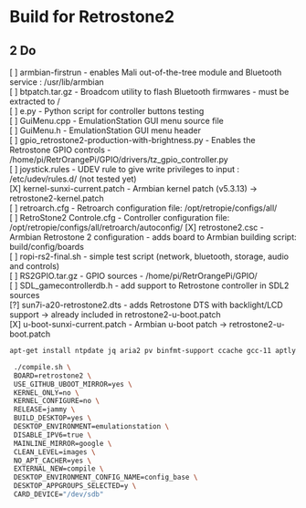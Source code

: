 # Build for Retrostone2

## 2 Do
[ ] armbian-firstrun - enables Mali out-of-the-tree module and Bluetooth service : /usr/lib/armbian  
[ ] btpatch.tar.gz - Broadcom utility to flash Bluetooth firmwares - must be extracted to /  
[ ] e.py - Python script for controller buttons testing  
[ ] GuiMenu.cpp - EmulationStation GUI menu source file  
[ ] GuiMenu.h - EmulationStation GUI menu header  
[ ] gpio_retrostone2-production-with-brightness.py - Enables the Retrostone GPIO controls - /home/pi/RetrOrangePi/GPIO/drivers/tz_gpio_controller.py  
[ ] joystick.rules - UDEV rule to give write privileges to input : /etc/udev/rules.d/ (not tested yet)  
[X] kernel-sunxi-current.patch - Armbian kernel patch (v5.3.13) -> retrostone2-kernel.patch   
[ ] retroarch.cfg - Retroarch configuration file: /opt/retropie/configs/all/  
[ ] RetroStone2 Controle.cfg - Controller configuration file: /opt/retropie/configs/all/retroarch/autoconfig/
[X] retrostone2.csc - Armbian Retrostone 2 configuration - adds board to Armbian building script: build/config/boards   
[ ] ropi-rs2-final.sh - simple test script (network, bluetooth, storage, audio and controls)  
[ ] RS2GPIO.tar.gz - GPIO sources - /home/pi/RetrOrangePi/GPIO/  
[ ] SDL_gamecontrollerdb.h - add support to Retrostone controller in SDL2 sources  
[?] sun7i-a20-retrostone2.dts - adds Retrostone DTS with backlight/LCD support -> already included in retrostone2-u-boot.patch  
[X] u-boot-sunxi-current.patch - Armbian u-boot patch -> retrostone2-u-boot.patch  

```bash
apt-get install ntpdate jq aria2 pv binfmt-support ccache gcc-11 aptly bison build-essential debian-archive-keyring debian-keyring device-tree-compiler dwarves flex gcc-arm-linux-gnueabi gcc-aarch64-linux-gnu libbison-dev libc6-dev-armhf-cross libcrypto++-dev libelf-dev libfdt-dev libfile-fcntllock-perl libfl-dev liblz4-tool libncurses-dev libpython2.7-dev libssl-dev libusb-1.0-0-dev patchutils pixz pkg-config python3-distutils qemu-user-static swig u-boot-tools uuid-dev zlib1g-dev lib32ncurses-dev lib32stdc++6 libc6-i386 python2 apt-cacher-ng
```


```bash
 ./compile.sh \
 BOARD=retrostone2 \
 USE_GITHUB_UBOOT_MIRROR=yes \
 KERNEL_ONLY=no \
 KERNEL_CONFIGURE=no \
 RELEASE=jammy \
 BUILD_DESKTOP=yes \
 DESKTOP_ENVIRONMENT=emulationstation \
 DISABLE_IPV6=true \
 MAINLINE_MIRROR=google \
 CLEAN_LEVEL=images \
 NO_APT_CACHER=yes \
 EXTERNAL_NEW=compile \
 DESKTOP_ENVIRONMENT_CONFIG_NAME=config_base \
 DESKTOP_APPGROUPS_SELECTED=y \
 CARD_DEVICE="/dev/sdb"
```


